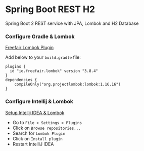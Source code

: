 # Spring Boot REST H2

Spring Boot 2 REST service with JPA, Lombok and H2 Database

### Configure Gradle & Lombok

[Freefair Lombok Plugin](https://plugins.gradle.org/plugin/io.freefair.lombok)

Add below to your `build.gradle` file:

```
plugins {
  id "io.freefair.lombok" version "3.8.4"
}
dependencies {
    compileOnly("org.projectlombok:lombok:1.16.16")
}
```

### Configure Intellij & Lombok

[Setup Intellij IDEA & Lombok](https://projectlombok.org/setup/intellij)

- Go to `File > Settings > Plugins`
- Click on `Browse repositories...`
- Search for `Lombok Plugin`
- Click on `Install plugin`
- Restart IntelliJ IDEA

